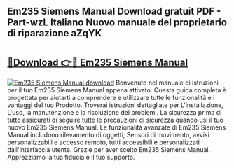 ## Em235 Siemens Manual Download gratuit PDF - Part-wzL Italiano Nuovo manuale del proprietario di riparazione aZqYK

# <h2><a href="http://dffpwbc.blite.top/?on=Em235+Siemens+Manual">🔗Download 👉🔴 Em235 Siemens Manual</a></h2>

[![Em235 Siemens Manual download](https://i.imgur.com/lujVjoI.png)](http://dffpwbc.blite.top/?on=Em235+Siemens+Manual)
Benvenuto nel manuale di istruzioni per il tuo Em235 Siemens Manual appena attivato. Questa guida completa è progettata per aiutarti a comprendere e utilizzare tutte le funzionalità e i vantaggi del tuo Prodotto. Troverai istruzioni dettagliate per L'installazione, L'uso, la manutenzione e la risoluzione dei problemi. La sicurezza prima di tutto assicurati di seguire tutte le precauzioni di sicurezza quando usi il tuo nuovo Em235 Siemens Manual. Le funzionalità avanzate di Em235 Siemens Manual includono rilevamento di oggetti, Sensori di movimento, avvisi personalizzabili e accesso remoto, tutti accessibili e personalizzati dall'interfaccia utente. Grazie per aver scelto Em235 Siemens Manual. Apprezziamo la tua fiducia e il tuo supporto.
